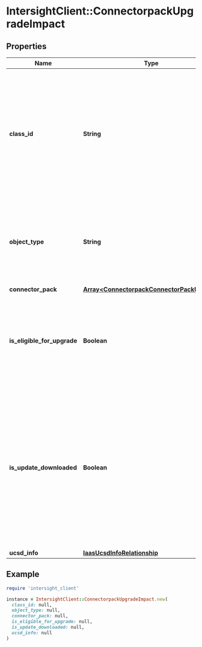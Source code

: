 # IntersightClient::ConnectorpackUpgradeImpact

## Properties

| Name | Type | Description | Notes |
| ---- | ---- | ----------- | ----- |
| **class_id** | **String** | The fully-qualified name of the instantiated, concrete type. This property is used as a discriminator to identify the type of the payload when marshaling and unmarshaling data. | [default to &#39;connectorpack.UpgradeImpact&#39;] |
| **object_type** | **String** | The fully-qualified name of the instantiated, concrete type. The value should be the same as the &#39;ClassId&#39; property. | [default to &#39;connectorpack.UpgradeImpact&#39;] |
| **connector_pack** | [**Array&lt;ConnectorpackConnectorPackUpdate&gt;**](ConnectorpackConnectorPackUpdate.md) |  | [optional] |
| **is_eligible_for_upgrade** | **Boolean** | States whether the UCS Director is eligible for an upgrade. Set to true if connector packs are available for upgrade, else set to false. | [optional][readonly] |
| **is_update_downloaded** | **Boolean** | States whether all the requisite updates have been downloaded to the target UCS Director. Set to true if all connector packs required to upgrade UCS Director to the next iteration have been downloaded, else set to false. | [optional][readonly] |
| **ucsd_info** | [**IaasUcsdInfoRelationship**](IaasUcsdInfoRelationship.md) |  | [optional] |

## Example

```ruby
require 'intersight_client'

instance = IntersightClient::ConnectorpackUpgradeImpact.new(
  class_id: null,
  object_type: null,
  connector_pack: null,
  is_eligible_for_upgrade: null,
  is_update_downloaded: null,
  ucsd_info: null
)
```

